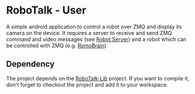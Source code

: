# RoboTalk - User

A simple android application to control a robot over ZMQ and display its camera on the device. It requires a server to receive and send ZMQ command and video messages (see [Robot Server](https://github.com/eggerdo/robot_server.node)) and a robot which can be controlled with ZMQ (e.g. [RomoBrain](https://github.com/eggerdo/RomoBrain))

## Dependency

The project depends on the [RoboTalk-Lib](https://github.com/eggerdo/RoboTalk-Lib) project. If you want to compile it, don't forget to checkout the project and add it to your workspace.
